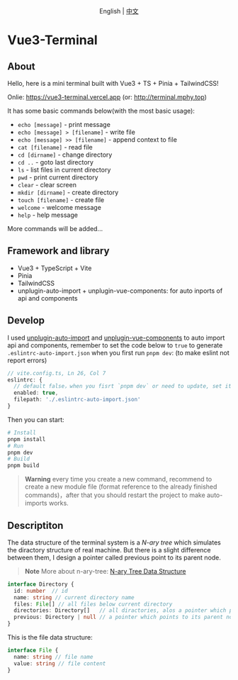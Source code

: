 <p align='center'>
English | <a href='./README.zh-CN.md'>中文</a>
</p>

# Vue3-Terminal

## About

Hello, here is a mini terminal built with Vue3 + TS + Pinia + TailwindCSS!

Onlie: https://vue3-terminal.vercel.app (or: http://terminal.mphy.top)

It has some basic commands below(with the most basic usage):

- `echo [message]` - print message
- `echo [message] > [filename]` - write file
- `echo [message] >> [filename]` - append context to file
- `cat [filename]` - read file
- `cd [dirname]` - change directory
- `cd ..` - goto last directory
- `ls` - list files in current directory
- `pwd` - print current directory
- `clear` - clear screen
- `mkdir [dirname]` - create directory
- `touch [filename]` - create file
- `welcome` - welcome message
- `help` - help message

More commands will be added...

## Framework and library

- Vue3 + TypeScript + Vite
- Pinia
- TailwindCSS
- unplugin-auto-import + unplugin-vue-components: for auto inports of api and components

## Develop

I used [unplugin-auto-import](https://github.com/antfu/unplugin-auto-import) and [unplugin-vue-components](https://github.com/antfu/unplugin-vue-components) to auto import api and components, remember to set the code below to `true` to generate `.eslintrc-auto-import.json` when you first run `pnpm dev`: (to make eslint not report errors)
```ts
// vite.config.ts, Ln 26, Col 7
eslintrc: {
  // default false，when you fisrt `pnpm dev` or need to update, set it to true
  enabled: true, 
  filepath: './.eslintrc-auto-import.json'
}
```

Then you can start:
```bash
# Install
pnpm install
# Run
pnpm dev
# Build
pnpm build
```

> **Warning**
> every time you create a new command, recommend to create a new module file (format reference to the already finished commands)，after that you should restart the project to make auto-imports works.

## Descriptiton

The data structure of the terminal system is a *N-ary tree* which simulates the diractory structure of real machine. But there is a slight difference between them, I design a pointer called previous point to its parent node.

>  **Note**
> More about n-ary-tree: [N-ary Tree Data Structure](https://www.studytonight.com/advanced-data-structures/nary-tree)

```ts
interface Directory {
  id: number  // id
  name: string // current directory name
  files: File[] // all files below current directory
  directories: Directory[]   // all diractories, alos a pointer which points to its children nodes
  previous: Directory | null // a pointer which points to its parent node
}
```

This is the file data structure:
```ts
interface File {
  name: string // file name
  value: string // file content
}
```